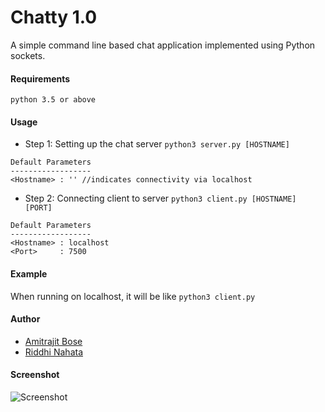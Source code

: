 # Chatty 1.0

A simple command line based chat application implemented using Python sockets.

#### Requirements

```
python 3.5 or above
```

#### Usage

- Step 1: Setting up the chat server `python3 server.py [HOSTNAME]`

```
Default Parameters
------------------
<Hostname> : '' //indicates connectivity via localhost
```

- Step 2: Connecting client to server `python3 client.py [HOSTNAME] [PORT]`

```
Default Parameters
------------------
<Hostname> : localhost
<Port>     : 7500
```

#### Example

When running on localhost, it will be like `python3 client.py`

#### Author
- [Amitrajit Bose](https://github.com/amitrajitbose)
- [Riddhi Nahata](https://github.com/riddhinahata)

#### Screenshot
![Screenshot](https://raw.githubusercontent.com/amitrajitbose/chatty/master/screenshot.png)
